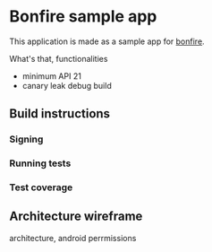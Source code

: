 # Bonfire sample app

This application is made as a sample app for [bonfire](https://www.bonfireit.com). 

What's that, functionalities 

- minimum API 21
- canary leak debug build

## Build instructions 

### Signing
 
### Running tests

### Test coverage

## Architecture wireframe

architecture, android perrmissions
